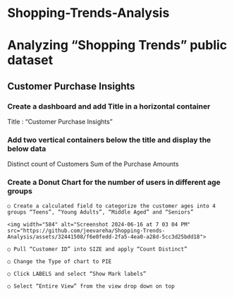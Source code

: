 # Shopping-Trends-Analysis

# Analyzing “Shopping Trends” public dataset


## Customer Purchase Insights

### Create a dashboard and add Title in a horizontal container
  Title : “Customer Purchase Insights” 

### Add two vertical containers below the title and display the below data
  Distinct count of Customers
  Sum of the Purchase Amounts

### Create a Donut Chart for the number of users in different age groups

    ○ Create a calculated field to categorize the customer ages into 4 groups “Teens”, “Young Adults”, “Middle Aged” and “Seniors”

    <img width="584" alt="Screenshot 2024-06-16 at 7 03 04 PM" src="https://github.com/jeevareha/Shopping-Trends-Analysis/assets/32441508/f6e0fedd-2fa5-4ea0-a28d-5cc3d25bdd18">

    ○ Pull “Customer ID” into SIZE and apply “Count Distinct”

    ○ Change the Type of chart to PIE

    ○ Click LABELS and select “Show Mark labels”

    ○ Select “Entire View” from the view drop down on top

